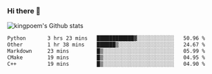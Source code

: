 ### Hi there 👋

![kingpoem's Github stats](https://github-readme-stats.vercel.app/api?username=kingpoem&show_icons=true)

  <!--START_SECTION:waka-->

```txt
Python       3 hrs 23 mins   ████████████▓░░░░░░░░░░░░   50.96 %
Other        1 hr 38 mins    ██████▒░░░░░░░░░░░░░░░░░░   24.67 %
Markdown     23 mins         █▒░░░░░░░░░░░░░░░░░░░░░░░   05.99 %
CMake        19 mins         █▒░░░░░░░░░░░░░░░░░░░░░░░   04.95 %
C++          19 mins         █▒░░░░░░░░░░░░░░░░░░░░░░░   04.90 %
```

<!--END_SECTION:waka-->
<!--
**kingpoem/kingpoem** is a ✨ _special_ ✨ repository because its `README.md` (this file) appears on your GitHub profile.

Here are some ideas to get you started:

- 🔭 I’m currently working on ...
- 🌱 I’m currently learning ...
- 👯 I’m looking to collaborate on ...
- 🤔 I’m looking for help with ...
- 💬 Ask me about ...
- 📫 How to reach me: ...
- 😄 Pronouns: ...
- ⚡ Fun fact: ...
-->
